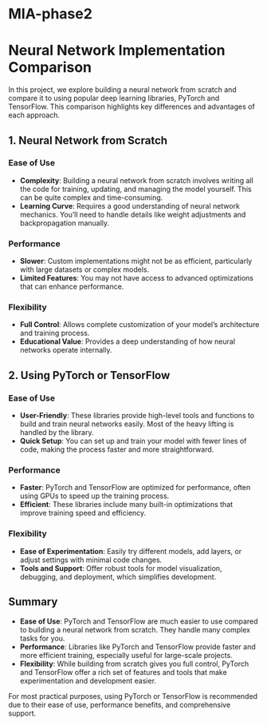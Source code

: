 # MIA-phase2
# Neural Network Implementation Comparison

In this project, we explore building a neural network from scratch and compare it to using popular deep learning libraries, PyTorch and TensorFlow. This comparison highlights key differences and advantages of each approach.

## 1. Neural Network from Scratch

### Ease of Use
- **Complexity**: Building a neural network from scratch involves writing all the code for training, updating, and managing the model yourself. This can be quite complex and time-consuming.
- **Learning Curve**: Requires a good understanding of neural network mechanics. You’ll need to handle details like weight adjustments and backpropagation manually.

### Performance
- **Slower**: Custom implementations might not be as efficient, particularly with large datasets or complex models.
- **Limited Features**: You may not have access to advanced optimizations that can enhance performance.

### Flexibility
- **Full Control**: Allows complete customization of your model’s architecture and training process.
- **Educational Value**: Provides a deep understanding of how neural networks operate internally.

## 2. Using PyTorch or TensorFlow

### Ease of Use
- **User-Friendly**: These libraries provide high-level tools and functions to build and train neural networks easily. Most of the heavy lifting is handled by the library.
- **Quick Setup**: You can set up and train your model with fewer lines of code, making the process faster and more straightforward.

### Performance
- **Faster**: PyTorch and TensorFlow are optimized for performance, often using GPUs to speed up the training process.
- **Efficient**: These libraries include many built-in optimizations that improve training speed and efficiency.

### Flexibility
- **Ease of Experimentation**: Easily try different models, add layers, or adjust settings with minimal code changes.
- **Tools and Support**: Offer robust tools for model visualization, debugging, and deployment, which simplifies development.

## Summary

- **Ease of Use**: PyTorch and TensorFlow are much easier to use compared to building a neural network from scratch. They handle many complex tasks for you.
- **Performance**: Libraries like PyTorch and TensorFlow provide faster and more efficient training, especially useful for large-scale projects.
- **Flexibility**: While building from scratch gives you full control, PyTorch and TensorFlow offer a rich set of features and tools that make experimentation and development easier.

For most practical purposes, using PyTorch or TensorFlow is recommended due to their ease of use, performance benefits, and comprehensive support.


